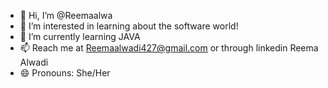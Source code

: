 - 👋 Hi, I’m @Reemaalwa
- 👀 I’m interested in learning about the software world!
- 🌱 I’m currently learning JAVA  
- 📫 Reach me at Reemaalwadi427@gmail.com or through linkedin Reema Alwadi
- 😄 Pronouns: She/Her

<!---
Reemaalwa/Reemaalwa is a ✨ special ✨ repository because its `README.md` (this file) appears on your GitHub profile.
You can click the Preview link to take a look at your changes.
--->
